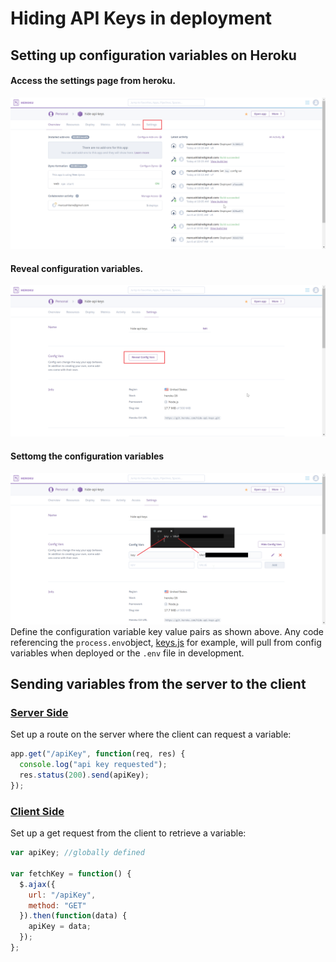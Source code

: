 # Hiding API Keys in deployment

## Setting up configuration variables on Heroku

#### Access the settings page from heroku.

![](./instructionalImages/HerokuA.png)

#### Reveal configuration variables.

![](./instructionalImages/HerokuB.png)

#### Settomg the configuration variables

![](./instructionalImages/HerokuC.png)
Define the configuration variable key value pairs as shown above.
Any code referencing the `process.env`object, [keys.js](keys.js) for example, will pull from config variables when deployed or the `.env` file in development.

## Sending variables from the server to the client

### [Server Side](server.js)

Set up a route on the server where the client can request a variable:

```js
app.get("/apiKey", function(req, res) {
  console.log("api key requested");
  res.status(200).send(apiKey);
});
```

### [Client Side](./public/logic/logic.js)

Set up a get request from the client to retrieve a variable:

```js
var apiKey; //globally defined

var fetchKey = function() {
  $.ajax({
    url: "/apiKey",
    method: "GET"
  }).then(function(data) {
    apiKey = data;
  });
};
```
